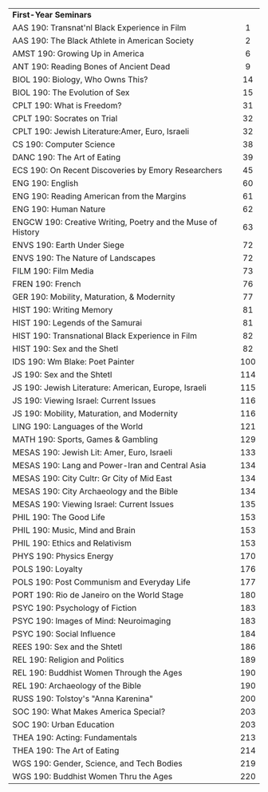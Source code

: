 
|||
|:----|:----:| 
|**First-Year Seminars**||
|AAS 190: Transnat'nl Black Experience in Film |1| 
|AAS 190: The Black Athlete in American Society| 2|
|AMST 190: Growing Up in America | 6| 
|ANT 190:  Reading Bones of Ancient Dead | 9|
|BIOL 190: Biology, Who Owns This?| 14| 
|BIOL 190: The Evolution of Sex|15| 
|CPLT 190: What is Freedom?|31| 
|CPLT 190: Socrates on Trial|32| 
|CPLT 190: Jewish Literature:Amer, Euro, Israeli|32| 
|CS 190: Computer Science|38| 
|DANC 190: The Art of Eating|39| 
|ECS 190: On Recent Discoveries by Emory Researchers|45| 
|ENG 190: English | 60| 
|ENG 190: Reading American from the Margins | 61| 
|ENG 190: Human Nature | 62|
|ENGCW 190: Creative Writing, Poetry and the Muse of History|63| 
|ENVS 190: Earth Under Siege|72| 
|ENVS 190: The Nature of Landscapes|72|
|FILM 190: Film Media|73| 
|FREN 190:  French |76| 
|GER 190: Mobility, Maturation, & Modernity|77|
|HIST 190: Writing Memory|81| 
|HIST 190: Legends of the Samurai|81| 
|HIST 190: Transnational Black Experience in Film|82| 
|HIST 190: Sex and the Shetl|82| 
|IDS 190: Wm Blake: Poet Painter| 100 | 
|JS 190: Sex and the Shtetl| 114 | 
|JS 190: Jewish Literature: American, Europe, Israeli| 115 | 
|JS 190: Viewing Israel: Current Issues|116 | 
|JS 190: Mobility, Maturation, and Modernity| 116|
|LING 190: Languages of the World|121 | 
|MATH 190: Sports, Games & Gambling|129 | 
|MESAS 190: Jewish Lit: Amer, Euro, Israeli|133 |
|MESAS 190: Lang and Power-Iran and Central Asia|134 | 
|MESAS 190: City Cultr: Gr City of Mid East| 134 | 
|MESAS 190: City Archaeology and the Bible| 134 |
|MESAS 190: Viewing Israel: Current Issues| 135 | 
|PHIL 190: The Good Life|153 | 
|PHIL 190: Music, Mind and Brain | 153 | 
|PHIL 190: Ethics and Relativism | 153 | 
|PHYS 190: Physics Energy|170|
|POLS 190: Loyalty| 176 |
|POLS 190: Post Communism and Everyday Life|177 |
|PORT 190: Rio de Janeiro on the World Stage|180 |
|PSYC 190: Psychology of Fiction| 183 |
|PSYC 190: Images of Mind: Neuroimaging| 183 |
|PSYC 190: Social Influence| 184 |
|REES 190: Sex and the Shtetl| 186 | 
|REL 190: Religion and Politics| 189 | 
|REL 190: Buddhist Women Through the Ages|190 | 
|REL 190: Archaeology of the Bible| 190 | 
|RUSS 190: Tolstoy's "Anna Karenina"|200 | 
|SOC 190: What Makes America Special?| 203 | 
|SOC 190: Urban Education| 203| 
|THEA 190: Acting: Fundamentals| 213 | 
|THEA 190: The Art of Eating| 214 | 
|WGS 190: Gender, Science, and Tech Bodies| 219 | 
|WGS 190: Buddhist Women Thru the Ages| 220 | 